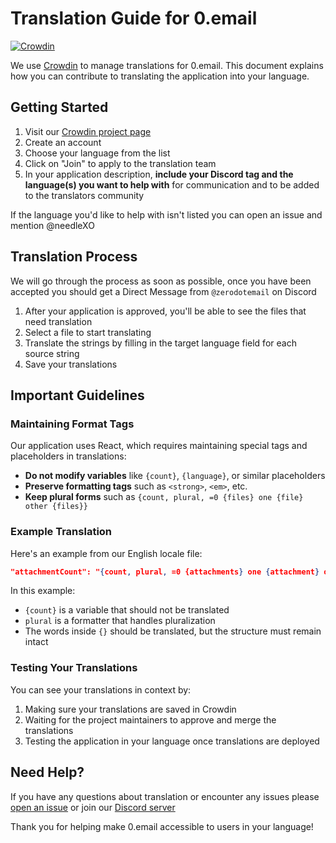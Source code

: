 # Translation Guide for 0.email

[![Crowdin](https://badges.crowdin.net/0email/localized.svg)](https://crowdin.com/project/0email)

We use [Crowdin](https://crowdin.com/project/0email) to manage translations for 0.email. This document explains how you can contribute to translating the application into your language.

## Getting Started

1. Visit our [Crowdin project page](https://crowdin.com/project/0email)
2. Create an account
3. Choose your language from the list
4. Click on "Join" to apply to the translation team
5. In your application description, **include your Discord tag and the language(s) you want to help with** for communication and to be added to the translators community

If the language you'd like to help with isn't listed you can open an issue and mention @needleXO

## Translation Process

We will go through the process as soon as possible, once you have been accepted you should get a Direct Message from `@zerodotemail` on Discord

1. After your application is approved, you'll be able to see the files that need translation
2. Select a file to start translating
3. Translate the strings by filling in the target language field for each source string
4. Save your translations

## Important Guidelines

### Maintaining Format Tags

Our application uses React, which requires maintaining special tags and placeholders in translations:

- **Do not modify variables** like `{count}`, `{language}`, or similar placeholders
- **Preserve formatting tags** such as `<strong>`, `<em>`, etc.
- **Keep plural forms** such as `{count, plural, =0 {files} one {file} other {files}}`

### Example Translation

Here's an example from our English locale file:

```json
"attachmentCount": "{count, plural, =0 {attachments} one {attachment} other {attachments}}",
```

In this example:
- `{count}` is a variable that should not be translated
- `plural` is a formatter that handles pluralization
- The words inside `{}` should be translated, but the structure must remain intact

### Testing Your Translations

You can see your translations in context by:

1. Making sure your translations are saved in Crowdin
2. Waiting for the project maintainers to approve and merge the translations
3. Testing the application in your language once translations are deployed

## Need Help?

If you have any questions about translation or encounter any issues please [open an issue](https://github.com/Mail-0/Zero/issues) or join our [Discord server](https://discord.gg/NaK85MSzND)

Thank you for helping make 0.email accessible to users in your language! 
